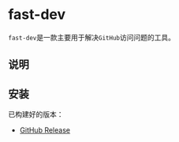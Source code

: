 # fast-dev

`fast-dev`是一款主要用于解决`GitHub`访问问题的工具。

## 说明



## 安装

已构建好的版本：

- [GitHub Release](https://github.com/ineo6/fast-dev/releases)
